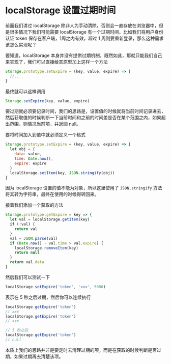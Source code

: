 # localStorage 设置过期时间

前面我们讲过 localStorage 除非人为手动清除，否则会一直存放在浏览器中，但是很多情况下我们可能需要 localStorage 有一个过期时间，比如我们将用户身份认证 token 保存在客户端，1周之内有效，超过 1 周则要重新登录，那么这种需求该怎么实现呢？

要知道，localStorage 本身并没有提供过期机制，既然如此，那就只能我们自己来实现了，我们可以直接给其原型加上这样一个方法

```js
Storage.prototype.setExpire = (key, value, expire) => {
  //....
}
```

最终就可以这样调用

```js
Storage.setExpire(key, value, expire)
```

要过期就必须要记录时间，我们的思路是，设置值的时候就将当前时间记录进去，然后获取值的时候判断一下当前时间和之前的时间差是否在某个范围之内，如果超出范围，则情况当前项，并返回 null。

要将时间加入到值中就必须定义一个格式

```js
Storage.prototype.setExpire = (key, value, expire) => {
  let obj = {
    data: value,
    time: Date.now(),
    expire: expire
  }
  localStorage.setItem(key, JSON.stringify(obj))
}
```

因为 localStorage 设置的值不能为对象，所以这里使用了 `JSON.stringify` 方法将其转为字符串，最终在使用的时候得转回来。

接着我们添加一个获取的方法

```js
Storage.prototype.getExpire = key => {
  let val = localStorage.getItem(key)
  if (!val) {
    return val
  }
  val = JSON.parse(val)
  if (Date.now() - val.time > val.expire) {
    localStorage.removeItem(key)
    return null
  }
  return val.data
}
```

然后我们可以测试一下

```js
localStorage.setExpire('token', 'xxx', 5000)
```

表示在 5 秒之后过期，然后你可以连续执行

```js
localStorage.getExpire('token')
// xxx
localStorage.getExpire('token')
// xxx

// 5 秒之后
localStorage.getExpire('token')
// null
```

本质上我们的思路并非是要定时去清理过期的项，而是在获取的时候判断是否过期，如果过期再去清楚该项。